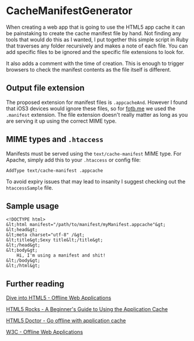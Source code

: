 # CacheManifestGenerator

When creating a web app that is going to use the HTML5 app cache it can be painstaking to create the cache manifest file by hand. Not finding any tools that would do this as I wanted, I put together this simple script in Ruby that traverses any folder recursively and makes a note of each file. You can add specific files to be ignored and the specific file extensions to look for.

It also adds a comment with the time of creation. This is enough to trigger browsers to check the manifest contents as the file itself is different.

## Output file extension

The proposed extension for manifest files is `.appcacheAnd`. However I found that iOS3 devices would ignore these files, so for [fotb.me](http://fotb.me) we used the `.manifest` extension. The file extension doesn't really matter as long as you are serving it up using the correct MIME type.

## MIME types and `.htaccess`

Manifests must be served using the `text/cache-manifest` MIME type. For Apache, simply add this to your `.htaccess` or config file:

	AddType text/cache-manifest .appcache

To avoid expiry issues that may lead to insanity I suggest checking out the `htaccessSample` file.

## Sample usage
	<!DOCTYPE html>
	&lt;html manifest="/path/to/manifest/myManifest.appcache"&gt;
	&lt;head&gt;
	&lt;meta charset="utf-8" /&gt;
	&lt;title&gt;Sexy title&lt;/title&gt;
	&lt;/head&gt;
	&lt;body&gt;
		Hi, I'm using a manifest and shit!
	&lt;/body&gt;
	&lt;/html&gt;

## Further reading

[Dive into HTML5 - Offline Web Applications](http://diveintohtml5.org/offline.html)

[HTML5 Rocks - A Beginner's Guide to Using the Application Cache](http://www.html5rocks.com/en/tutorials/appcache/beginner/)

[HTML5 Doctor - Go offline with application cache](http://html5doctor.com/go-offline-with-application-cache/)

[W3C - Offline Web Applications](http://www.w3.org/TR/offline-webapps/)